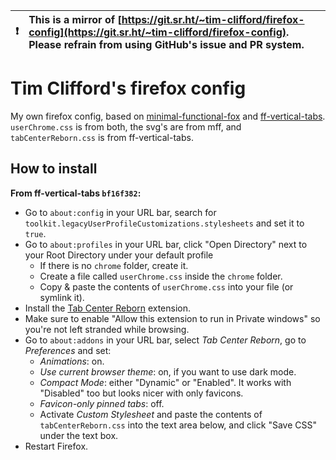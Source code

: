 

| :exclamation:  | This is a mirror of [https://git.sr.ht/~tim-clifford/firefox-config](https://git.sr.ht/~tim-clifford/firefox-config). Please refrain from using GitHub's issue and PR system.  |
|----------------|:-------------------------------------------------------------------------------------------------------------------------------------------------------|


# Tim Clifford's firefox config

My own firefox config, based on
[minimal-functional-fox](https://github.com/mut-ex/minimal-functional-fox) and
[ff-vertical-tabs](https://git.sr.ht/~ranmaru/ff-vertical-tabs).
`userChrome.css` is from both, the svg's are
from mff, and `tabCenterReborn.css` is from ff-vertical-tabs.

##  How to install

**From ff-vertical-tabs `bf16f382`:**

- Go to `about:config` in your URL bar, search for
  `toolkit.legacyUserProfileCustomizations.stylesheets` and set it to
  `true`.
- Go to `about:profiles` in your URL bar, click "Open Directory" next to
your Root Directory under your default profile
  - If there is no `chrome` folder, create it.
  - Create a file called `userChrome.css` inside the `chrome` folder.
  - Copy & paste the contents of `userChrome.css` into your file (or
    symlink it).
- Install the [Tab Center Reborn](https://addons.mozilla.org/en-US/firefox/addon/tabcenter-reborn/)
  extension.
- Make sure to enable "Allow this extension to run in Private windows"
  so you're not left stranded while browsing.
- Go to `about:addons` in your URL bar, select *Tab Center Reborn*, go
  to *Preferences* and set:
  - *Animations*: on.
  - *Use current browser theme*: on, if you want to use dark mode.
  - *Compact Mode*: either "Dynamic" or "Enabled". It works with
    "Disabled" too but looks nicer with only favicons.
  - *Favicon-only pinned tabs*: off.
  - Activate *Custom Stylesheet* and paste the contents of
    `tabCenterReborn.css` into the text area below, and click "Save
    CSS" under the text box.
- Restart Firefox.
